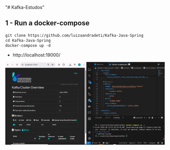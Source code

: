 "# Kafka-Estudos" 


## 1 - Run a docker-compose

````
git clone https://github.com/luizaandradeti/Kafka-Java-Spring
cd Kafka-Java-Spring
docker-compose up -d
````

- http://localhost:19000/

![alt](imgs/Kafdrop.png)